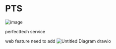 # PTS

![image](https://github.com/Anishkumar68/PTS/assets/96403149/67e0802f-4d0f-42b0-9d86-af1036dcc5b1)

perfecttech service

web feature need to add 
![Untitled Diagram drawio](https://github.com/Anishkumar68/PTS/assets/96403149/8f765f7c-9fce-4661-99b6-281059057397)
